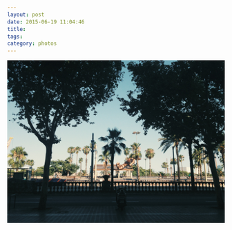 ```yaml
---
layout: post
date: 2015-06-19 11:04:46
title: 
tags:
category: photos
---
```


![title](/assets/photoblog/barcelona-palms.jpg)